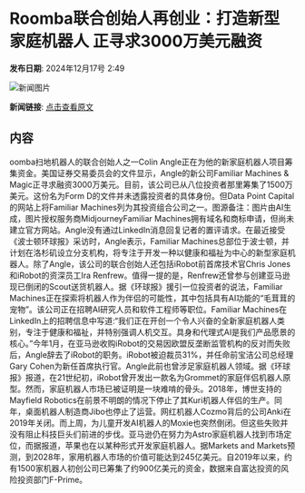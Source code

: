 # Roomba联合创始人再创业：打造新型家庭机器人 正寻求3000万美元融资

**发布日期**: 2024年12月17号 2:49

![新闻图片](https://pic.chinaz.com/picmap/202304131438078847_0.jpg)

**新闻链接**: [点击查看原文](https://www.aibase.com/zh/news/14016)

## 内容

oomba扫地机器人的联合创始人之一Colin Angle正在为他的新家庭机器人项目筹集资金。美国证券交易委员会的文件显示，Angle的新公司Familiar Machines & Magic正寻求融资3000万美元。目前，该公司已从八位投资者那里筹集了1500万美元。这份名为Form D的文件并未透露投资者的具体身份。但Data Point Capital的网站上将Familiar Machines列为其投资组合公司之一。图源备注：图片由AI生成，图片授权服务商MidjourneyFamiliar Machines拥有域名和商标申请，但尚未建立官方网站。Angle没有通过LinkedIn消息回复记者的置评请求。在最近接受《波士顿环球报》采访时，Angle表示，Familiar Machines总部位于波士顿，并计划在洛杉矶设立分支机构，将专注于开发一种以健康和福祉为中心的新型家庭机器人。除了Angle，该公司的联合创始人还包括iRobot前首席技术官Chris Jones和iRobot的资深员工Ira Renfrew。值得一提的是，Renfrew还曾参与创建亚马逊现已倒闭的Scout送货机器人。据《环球报》援引一位投资者的说法，Familiar Machines正在探索将机器人作为伴侣的可能性，其中包括具有AI功能的“毛茸茸的宠物”。该公司正在招聘AI研究人员和软件工程师等职位。Familiar Machines在LinkedIn上的招聘信息中写道:“我们正在开创一个令人兴奋的全新家庭机器人类别，专注于健康和福祉，并特别强调人机交互。具身和代理式AI是我们产品愿景的核心。”今年1月，在亚马逊收购iRobot的交易因欧盟反垄断监管机构的反对而失败后，Angle辞去了iRobot的职务。iRobot被迫裁员31%，并任命前宝洁公司总经理Gary Cohen为新任首席执行官。Angle此前也曾涉足家庭机器人领域。据《环球报》报道，在21世纪初，iRobot曾开发出一款名为Grommet的家庭伴侣机器人原型。然而，家庭机器人市场已被证明是一块难啃的骨头。2018年，博世支持的Mayfield Robotics在前景不明朗的情况下停止了其Kuri机器人伴侣的生产。同年，桌面机器人制造商Jibo也停止了运营。网红机器人Cozmo背后的公司Anki在2019年关闭。而上周，为儿童开发AI机器人的Moxie也突然倒闭。但这些失败并没有阻止科技巨头们前进的步伐。亚马逊仍在努力为Astro家庭机器人找到市场定位，而据报道，苹果也在以某种形式开发家庭机器人。据Markets and Markets预测，到2028年，家用机器人市场的价值可能达到245亿美元。自2019年以来，约有1500家机器人初创公司已筹集了约900亿美元的资金，数据来自富达投资的风险投资部门F-Prime。
